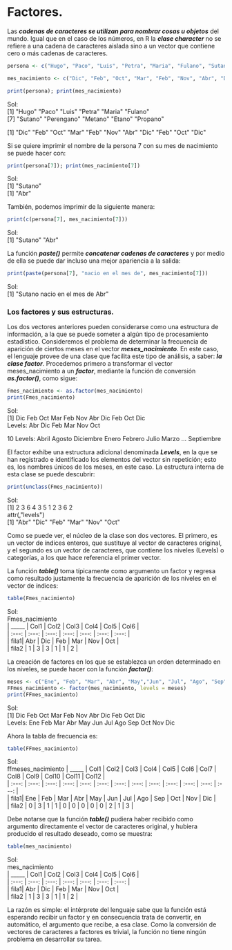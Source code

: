 # Factores.

Las ***cadenas de caracteres se utilizan para nombrar cosas u objetos*** del mundo. Igual que en el caso de los números, en R la ***clase character*** no se refiere a una cadena de caracteres aislada sino a un vector que contiene cero o más cadenas de caracteres.  

```R
persona <- c("Hugo", "Paco", "Luis", "Petra", "Maria", "Fulano", "Sutano", "Perengano", "Metano", "Etano", "Propano")

mes_nacimiento <- c("Dic", "Feb", "Oct", "Mar", "Feb", "Nov", "Abr", "Dic", "Feb", "Oct", "Dic")

print(persona); print(mes_nacimiento)
```
Sol:  
[1] "Hugo"      "Paco"      "Luis"      "Petra"     "Maria"     "Fulano"  
[7] "Sutano"    "Perengano" "Metano"    "Etano"     "Propano"  
 
[1] "Dic" "Feb" "Oct" "Mar" "Feb" "Nov" "Abr" "Dic" "Feb" "Oct" "Dic"  

Si se quiere imprimir el nombre de la persona 7 con su mes de nacimiento se puede hacer con:  

```R
print(persona[7]); print(mes_nacimiento[7])
```
Sol:  
[1] "Sutano"  
[1] "Abr"  

También, podemos imprimir de la siguiente manera:  

```R
print(c(persona[7], mes_nacimiento[7]))
```
Sol:  
[1] "Sutano" "Abr"  

La función ***paste()*** permite ***concatenar cadenas de caracteres*** y por medio de ella se puede dar incluso una mejor apariencia a la salida:  

```R
print(paste(persona[7], "nacio en el mes de", mes_nacimiento[7]))
```
Sol:  
[1] "Sutano nacio en el mes de Abr"  

### Los factores y sus estructuras.
Los dos vectores anteriores pueden considerarse como una estructura de información, a la que se puede someter a algún tipo de procesamiento estadístico. Consideremos el problema de determinar la frecuencia de aparición de ciertos meses en el vector ***meses_nacimiento***. En este caso, el lenguaje provee de una clase que facilita este tipo de análisis, a saber: ***la clase factor***. Procedemos primero a transformar el vector meses_nacimiento a un ***factor***, mediante la función de conversión ***as.factor()***, como sigue:  

```R
Fmes_nacimiento <- as.factor(mes_nacimiento)
print(Fmes_nacimiento)
```
Sol:  
[1] Dic Feb Oct Mar Feb Nov Abr Dic Feb Oct Dic  
Levels: Abr Dic Feb Mar Nov Oct  

10 Levels: Abril Agosto Diciembre Enero Febrero Julio Marzo ... Septiembre  

El factor exhibe una estructura adicional denominada ***Levels***, en la que se han registrado e identificado los elementos del vector sin repetición; esto es, los nombres únicos de los meses, en este caso. La estructura interna de esta clase
se puede descubrir:  

```R
print(unclass(Fmes_nacimiento))
```
Sol:  
[1] 2 3 6 4 3 5 1 2 3 6 2  
attr(,"levels")  
[1] "Abr" "Dic" "Feb" "Mar" "Nov" "Oct"  

Como se puede ver, el núcleo de la clase son dos vectores. El primero, es un vector de índices enteros, que sustituye al vector de caracteres original, y el segundo es un vector de caracteres, que contiene los niveles (Levels) o categorías, a los que hace referencia el primer vector.

La función ***table()*** toma típicamente como argumento un factor y regresa como resultado justamente la frecuencia de aparición de los niveles en el vector de índices:  

```R
table(Fmes_nacimiento)
```
Sol:  
Fmes_nacimiento  
| _____ | Col1 | Col2 | Col3 | Col4 | Col5 | Col6 |  
| :---: | :---: | :---: | :---: | :---: | :---: | :---: |  
| fila1| Abr | Dic | Feb | Mar | Nov | Oct |  
| fila2 | 1 | 3 | 3 | 1 | 1 | 2 |  
      
La creación de factores en los que se establezca un orden determinado en los niveles, se puede hacer con la función ***factor()***:  

```R
meses <- c("Ene", "Feb", "Mar", "Abr", "May","Jun", "Jul", "Ago", "Sep", "Oct", "Nov", "Dic")
FFmes_nacimiento <- factor(mes_nacimiento, levels = meses)
print(FFmes_nacimiento)
```
Sol:  
[1] Dic Feb Oct Mar Feb Nov Abr Dic Feb Oct Dic  
Levels: Ene Feb Mar Abr May Jun Jul Ago Sep Oct Nov Dic  

Ahora la tabla de frecuencia es:  

```R
table(FFmes_nacimiento)
```
Sol:  
ffmeses_nacimiento
| _____ | Col1 | Col2 | Col3 | Col4 | Col5 | Col6 | Col7 | Col8 | Col9 | Col10 | Col11 | Col12 |  
| :---: | :---: | :---: | :---: | :---: | :---: | :---: | :---: | :---: | :---: | :---: | :---: | :---: |  
| fila1| Ene | Feb | Mar | Abr | May | Jun | Jul | Ago | Sep | Oct | Nov | Dic |  
| fila2 | 0 | 3 | 1 | 1 | 0 | 0 | 0 | 0 | 0 | 2 | 1 | 3 |  

Debe notarse que la función ***table()*** pudiera haber recibido como argumento directamente el vector de caracteres original, y hubiera producido el resultado deseado, como se muestra:  

```R
table(mes_nacimiento)
```
Sol:  
mes_nacimiento  
| _____ | Col1 | Col2 | Col3 | Col4 | Col5 | Col6 |  
| :---: | :---: | :---: | :---: | :---: | :---: | :---: |  
| fila1| Abr | Dic | Feb | Mar | Nov | Oct |  
| fila2 | 1 | 3 | 3 | 1 | 1 | 2 |  

La razón es simple: el intérprete del lenguaje sabe que la función está esperando recibir un factor y en consecuencia trata de convertir, en automático, el argumento que recibe, a esa clase. Como la conversión de vectores de caracteres a factores es trivial, la función no tiene ningún problema en desarrollar su tarea.  
